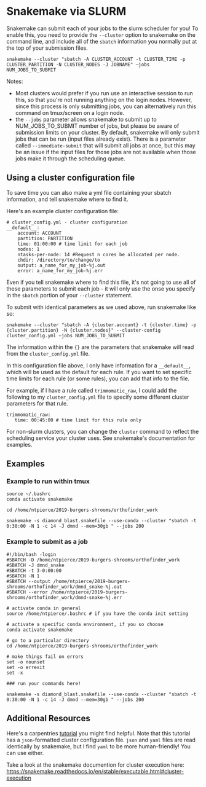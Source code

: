 Snakemake via SLURM
====

Snakemake can submit each of your jobs to the slurm scheduler for you! To enable this, you need to provide the `--cluster` option to snakemake on the command line, and include all of the `sbatch` information you normally put at the top of your submission files.


```
snakemake --cluster "sbatch -A CLUSTER_ACCOUNT -t CLUSTER_TIME -p CLUSTER_PARTITION -N CLUSTER_NODES -J JOBNAME" —jobs NUM_JOBS_TO_SUBMIT
```
Notes: 
  - Most clusters would prefer if you run use an interactive session to run this, so that you're not running anything on the login nodes. However, since this process is only submitting jobs, you can alternatively run this command on tmux/screen on a login node.
 - the `--jobs` parameter allows snakemake to submit up to NUM_JOBS_TO_SUBMIT number of jobs, but please be aware of submission limits on your cluster. By default, snakemake will only submit jobs that can be run (input files already exist). There is a parameter called `--immediate-submit` that will submit all jobs at once, but this may be an issue if the input files for those jobs are not available when those jobs make it through the scheduling queue.

## Using a cluster configuration file

To save time you can also make a yml file containing your sbatch information, and tell snakemake where to find it.

Here's an example cluster configuration file:
```
# cluster_config.yml - cluster configuration
__default__:
    account: ACCOUNT
    partition: PARTITION
    time: 01:00:00 # time limit for each job
    nodes: 1
    ntasks-per-node: 14 #Request n cores be allocated per node.
    chdir: /directory/to/change/to
    output: a_name_for_my_job-%j.out
    error: a_name_for_my_job-%j.err
```

Even if you tell snakemake where to find this file, it's not going to use all of these parameters to submit each job - it will only use the onse you specify in the `sbatch` portion of your `--cluster` statement.

To submit with identical parameters as we used above, run snakemake like so:

```
snakemake --cluster "sbatch -A {cluster.account} -t {cluster.time} -p {cluster.partition} -N {cluster.nodes}" --cluster-config cluster_config.yml —jobs NUM_JOBS_TO_SUBMIT
```
The information within the `{}` are the parameters that snakemake will read from the `cluster_config.yml` file.

In this configuration file above, I only have information for a `__default__`, which will be used as the default for each rule. If you want to set specific time limits for each rule (or some rules), you can add that info to the file. 

For example, if I have a rule called `trimmomatic_raw`, I could add the following to my `cluster_config.yml` file to specify some different cluster parameters for that rule.

```
trimmomatic_raw:
   time: 00:45:00 # time limit for this rule only
```

For non-slurm clusters, you can change the `cluster` command to reflect the scheduling service your cluster uses. See snakemake's documentation for examples.


## Examples

### Example to run within tmux
```
source ~/.bashrc
conda activate snakemake

cd /home/ntpierce/2019-burgers-shrooms/orthofinder_work

snakemake -s diamond_blast.snakefile --use-conda --cluster "sbatch -t 0:30:00 -N 1 -c 14 -J dmnd --mem=30gb " --jobs 200
```

### Example to submit as a job
```
#!/bin/bash -login
#SBATCH -D /home/ntpierce/2019-burgers-shrooms/orthofinder_work
#SBATCH -J dmnd_snake 
#SBATCH -t 3-0:00:00
#SBATCH -N 1
#SBATCH --output /home/ntpierce/2019-burgers-shrooms/orthofinder_work/dmnd_snake-%j.out
#SBATCH --error /home/ntpierce/2019-burgers-shrooms/orthofinder_work/dmnd-snake-%j.err

# activate conda in general
source /home/ntpierce/.bashrc # if you have the conda init setting

# activate a specific conda environment, if you so choose
conda activate snakemake 

# go to a particular directory
cd /home/ntpierce/2019-burgers-shrooms/orthofinder_work 

# make things fail on errors
set -o nounset
set -o errexit
set -x

### run your commands here!

snakemake -s diamond_blast.snakefile --use-conda --cluster "sbatch -t 0:30:00 -N 1 -c 14 -J dmnd --mem=30gb " --jobs 200
```

## Additional Resources

Here's a carpentries [tutorial](https://hpc-carpentry.github.io/hpc-python/17-cluster/) you might find helpful. Note that this tutorial has a `json`-formatted cluster configuration file. `json` and `yaml` files are read identically by snakemake, but I find `yaml` to be more human-friendly! You can use either.

Take a look at the snakemake documention for cluster execution here: https://snakemake.readthedocs.io/en/stable/executable.html#cluster-execution


